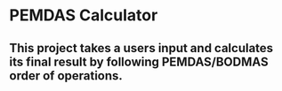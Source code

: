 # PEMDAS Calculator

## This project takes a users input and calculates its final result by following PEMDAS/BODMAS order of operations.
